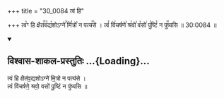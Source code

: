 +++
title = "30_0084 त्वं हि"

+++
त्व꣡ꣳ हि क्षैत꣢꣯व꣣द्य꣡शोऽग्ने꣢꣯ मि꣣त्रो꣡ न पत्य꣢꣯से । त्वं꣡ वि꣢चर्षणे꣣ श्र꣢वो꣣ व꣡सो꣢ पु꣣ष्टिं꣡ न पु꣢꣯ष्यसि ॥ 30:0084 ॥

<div class="js_include" newlevelforh1="2" title="विश्वास-शाकल-प्रस्तुतिः" unfilled url="/vedAH_Rk/shAkalam/saMhitA/vishvAsa-prastutiH/06/002/01_tvaM_hi.md">
<details open><summary><h2>विश्वास-शाकल-प्रस्तुतिः ...{Loading}...</h2></summary>


त्वं हि क्षैत॑व॒द्यशोऽग्ने॑ मि॒त्रो न पत्य॑से ।  
त्वं वि॑चर्षणे॒ श्रवो॒ वसो॑ पु॒ष्टिं न पु॑ष्यसि ॥

</details>
</div>